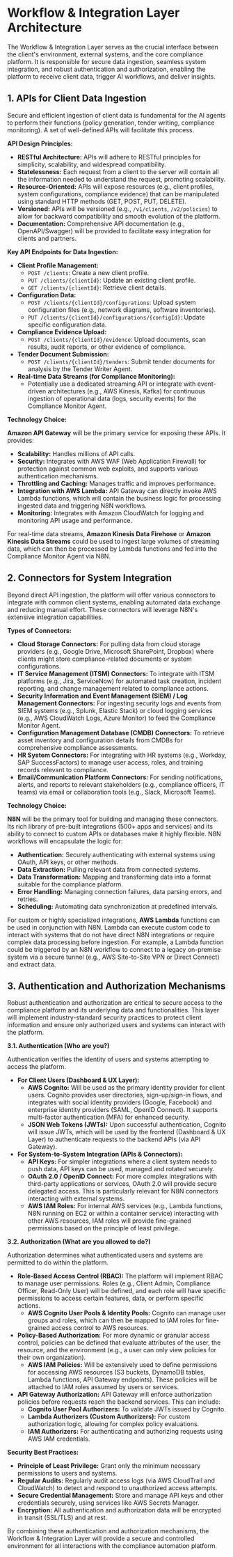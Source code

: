 # Workflow & Integration Layer Architecture

The Workflow & Integration Layer serves as the crucial interface between the client's environment, external systems, and the core compliance platform. It is responsible for secure data ingestion, seamless system integration, and robust authentication and authorization, enabling the platform to receive client data, trigger AI workflows, and deliver insights.

## 1. APIs for Client Data Ingestion

Secure and efficient ingestion of client data is fundamental for the AI agents to perform their functions (policy generation, tender writing, compliance monitoring). A set of well-defined APIs will facilitate this process.

**API Design Principles:**

*   **RESTful Architecture:** APIs will adhere to RESTful principles for simplicity, scalability, and widespread compatibility.
*   **Statelessness:** Each request from a client to the server will contain all the information needed to understand the request, promoting scalability.
*   **Resource-Oriented:** APIs will expose resources (e.g., client profiles, system configurations, compliance evidence) that can be manipulated using standard HTTP methods (GET, POST, PUT, DELETE).
*   **Versioned:** APIs will be versioned (e.g., `/v1/clients`, `/v2/policies`) to allow for backward compatibility and smooth evolution of the platform.
*   **Documentation:** Comprehensive API documentation (e.g., OpenAPI/Swagger) will be provided to facilitate easy integration for clients and partners.

**Key API Endpoints for Data Ingestion:**

*   **Client Profile Management:**
    *   `POST /clients`: Create a new client profile.
    *   `PUT /clients/{clientId}`: Update an existing client profile.
    *   `GET /clients/{clientId}`: Retrieve client details.
*   **Configuration Data:**
    *   `POST /clients/{clientId}/configurations`: Upload system configuration files (e.g., network diagrams, software inventories).
    *   `PUT /clients/{clientId}/configurations/{configId}`: Update specific configuration data.
*   **Compliance Evidence Upload:**
    *   `POST /clients/{clientId}/evidence`: Upload documents, scan results, audit reports, or other evidence of compliance.
*   **Tender Document Submission:**
    *   `POST /clients/{clientId}/tenders`: Submit tender documents for analysis by the Tender Writer Agent.
*   **Real-time Data Streams (for Compliance Monitoring):**
    *   Potentially use a dedicated streaming API or integrate with event-driven architectures (e.g., AWS Kinesis, Kafka) for continuous ingestion of operational data (logs, security events) for the Compliance Monitor Agent.

**Technology Choice:**

**Amazon API Gateway** will be the primary service for exposing these APIs. It provides:

*   **Scalability:** Handles millions of API calls.
*   **Security:** Integrates with AWS WAF (Web Application Firewall) for protection against common web exploits, and supports various authentication mechanisms.
*   **Throttling and Caching:** Manages traffic and improves performance.
*   **Integration with AWS Lambda:** API Gateway can directly invoke AWS Lambda functions, which will contain the business logic for processing ingested data and triggering N8N workflows.
*   **Monitoring:** Integrates with Amazon CloudWatch for logging and monitoring API usage and performance.

For real-time data streams, **Amazon Kinesis Data Firehose** or **Amazon Kinesis Data Streams** could be used to ingest large volumes of streaming data, which can then be processed by Lambda functions and fed into the Compliance Monitor Agent via N8N.



## 2. Connectors for System Integration

Beyond direct API ingestion, the platform will offer various connectors to integrate with common client systems, enabling automated data exchange and reducing manual effort. These connectors will leverage N8N's extensive integration capabilities.

**Types of Connectors:**

*   **Cloud Storage Connectors:** For pulling data from cloud storage providers (e.g., Google Drive, Microsoft SharePoint, Dropbox) where clients might store compliance-related documents or system configurations.
*   **IT Service Management (ITSM) Connectors:** To integrate with ITSM platforms (e.g., Jira, ServiceNow) for automated task creation, incident reporting, and change management related to compliance actions.
*   **Security Information and Event Management (SIEM) / Log Management Connectors:** For ingesting security logs and events from SIEM systems (e.g., Splunk, Elastic Stack) or cloud logging services (e.g., AWS CloudWatch Logs, Azure Monitor) to feed the Compliance Monitor Agent.
*   **Configuration Management Database (CMDB) Connectors:** To retrieve asset inventory and configuration details from CMDBs for comprehensive compliance assessments.
*   **HR System Connectors:** For integrating with HR systems (e.g., Workday, SAP SuccessFactors) to manage user access, roles, and training records relevant to compliance.
*   **Email/Communication Platform Connectors:** For sending notifications, alerts, and reports to relevant stakeholders (e.g., compliance officers, IT teams) via email or collaboration tools (e.g., Slack, Microsoft Teams).

**Technology Choice:**

**N8N** will be the primary tool for building and managing these connectors. Its rich library of pre-built integrations (500+ apps and services) and its ability to connect to custom APIs or databases make it highly flexible. N8N workflows will encapsulate the logic for:

*   **Authentication:** Securely authenticating with external systems using OAuth, API keys, or other methods.
*   **Data Extraction:** Pulling relevant data from connected systems.
*   **Data Transformation:** Mapping and transforming data into a format suitable for the compliance platform.
*   **Error Handling:** Managing connection failures, data parsing errors, and retries.
*   **Scheduling:** Automating data synchronization at predefined intervals.

For custom or highly specialized integrations, **AWS Lambda** functions can be used in conjunction with N8N. Lambda can execute custom code to interact with systems that do not have direct N8N integrations or require complex data processing before ingestion. For example, a Lambda function could be triggered by an N8N workflow to connect to a legacy on-premise system via a secure tunnel (e.g., AWS Site-to-Site VPN or Direct Connect) and extract data.



## 3. Authentication and Authorization Mechanisms

Robust authentication and authorization are critical to secure access to the compliance platform and its underlying data and functionalities. This layer will implement industry-standard security practices to protect client information and ensure only authorized users and systems can interact with the platform.

**3.1. Authentication (Who are you?)**

Authentication verifies the identity of users and systems attempting to access the platform.

*   **For Client Users (Dashboard & UX Layer):**
    *   **AWS Cognito:** Will be used as the primary identity provider for client users. Cognito provides user directories, sign-up/sign-in flows, and integrates with social identity providers (Google, Facebook) and enterprise identity providers (SAML, OpenID Connect). It supports multi-factor authentication (MFA) for enhanced security.
    *   **JSON Web Tokens (JWTs):** Upon successful authentication, Cognito will issue JWTs, which will be used by the frontend (Dashboard & UX Layer) to authenticate requests to the backend APIs (via API Gateway).
*   **For System-to-System Integration (APIs & Connectors):**
    *   **API Keys:** For simpler integrations where a client system needs to push data, API keys can be used, managed and rotated securely.
    *   **OAuth 2.0 / OpenID Connect:** For more complex integrations with third-party applications or services, OAuth 2.0 will provide secure delegated access. This is particularly relevant for N8N connectors interacting with external systems.
    *   **AWS IAM Roles:** For internal AWS services (e.g., Lambda functions, N8N running on EC2 or within a container service) interacting with other AWS resources, IAM roles will provide fine-grained permissions based on the principle of least privilege.

**3.2. Authorization (What are you allowed to do?)**

Authorization determines what authenticated users and systems are permitted to do within the platform.

*   **Role-Based Access Control (RBAC):** The platform will implement RBAC to manage user permissions. Roles (e.g., Client Admin, Compliance Officer, Read-Only User) will be defined, and each role will have specific permissions to access certain features, data, or perform specific actions.
    *   **AWS Cognito User Pools & Identity Pools:** Cognito can manage user groups and roles, which can then be mapped to IAM roles for fine-grained access control to AWS resources.
*   **Policy-Based Authorization:** For more dynamic or granular access control, policies can be defined that evaluate attributes of the user, the resource, and the environment (e.g., a user can only view policies for their own organization).
    *   **AWS IAM Policies:** Will be extensively used to define permissions for accessing AWS resources (S3 buckets, DynamoDB tables, Lambda functions, API Gateway endpoints). These policies will be attached to IAM roles assumed by users or services.
*   **API Gateway Authorization:** API Gateway will enforce authorization policies before requests reach the backend services. This can include:
    *   **Cognito User Pool Authorizers:** To validate JWTs issued by Cognito.
    *   **Lambda Authorizers (Custom Authorizers):** For custom authorization logic, allowing for complex policy evaluations.
    *   **IAM Authorizers:** For authenticating and authorizing requests using AWS IAM credentials.

**Security Best Practices:**

*   **Principle of Least Privilege:** Grant only the minimum necessary permissions to users and systems.
*   **Regular Audits:** Regularly audit access logs (via AWS CloudTrail and CloudWatch) to detect and respond to unauthorized access attempts.
*   **Secure Credential Management:** Store and manage API keys and other credentials securely, using services like AWS Secrets Manager.
*   **Encryption:** All authentication and authorization data will be encrypted in transit (SSL/TLS) and at rest.

By combining these authentication and authorization mechanisms, the Workflow & Integration Layer will provide a secure and controlled environment for all interactions with the compliance automation platform.

